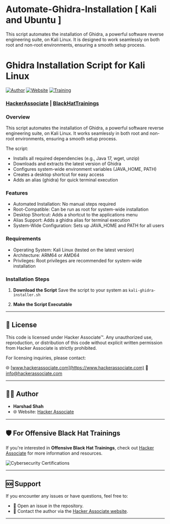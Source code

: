 # Automate-Ghidra-Installation [ Kali and Ubuntu ] 
This script automates the installation of Ghidra, a powerful software reverse engineering suite, on Kali Linux. It is designed to work seamlessly on both root and non-root environments, ensuring a smooth setup process.

<!DOCTYPE html>
<html>
<body>
<div class="markdown-body">

# Ghidra Installation Script for Kali Linux

[![Author](https://img.shields.io/badge/Author-Harshad%20Shah-blue.svg)](https://hackerassociate.com)
[![Website](https://img.shields.io/badge/Website-hackerassociate.com-green.svg)](https://hackerassociate.com)
[![Training](https://img.shields.io/badge/Training-blackhattrainings.com-red.svg)](https://blackhattrainings.com)

### [HackerAssociate](https://hackerassociate.com) | [BlackHatTrainings](https://blackhattrainings.com)

### Overview
This script automates the installation of Ghidra, a powerful software reverse engineering suite, on Kali Linux. It works seamlessly in both root and non-root environments, ensuring a smooth setup process.

The script:
- Installs all required dependencies (e.g., Java 17, wget, unzip)
- Downloads and extracts the latest version of Ghidra
- Configures system-wide environment variables (JAVA_HOME, PATH)
- Creates a desktop shortcut for easy access
- Adds an alias (ghidra) for quick terminal execution

### Features
- Automated Installation: No manual steps required
- Root-Compatible: Can be run as root for system-wide installation
- Desktop Shortcut: Adds a shortcut to the applications menu
- Alias Support: Adds a ghidra alias for terminal execution
- System-Wide Configuration: Sets up JAVA_HOME and PATH for all users

### Requirements
- Operating System: Kali Linux (tested on the latest version)
- Architecture: ARM64 or AMD64
- Privileges: Root privileges are recommended for system-wide installation

### Installation Steps

1. **Download the Script**
   Save the script to your system as `kali-ghidra-installer.sh`

2. **Make the Script Executable**


---

## 📜 License
This code is licensed under Hacker Associate™. Any unauthorized use, reproduction, or distribution of this code without explicit written permission from Hacker Associate is strictly prohibited. 

For licensing inquiries, please contact:

🌐 [www.hackerassociate.com](https://www.hackerassociate.com)
📧 info@hackerassociate.com

---

## 👨‍💻 Author

- **Harshad Shah**
- 🌐 Website: [Hacker Associate](https://www.hackerassociate.com)
  
---

## 🛡️ For Offensive Black Hat Trainings

If you're interested in **Offensive Black Hat Trainings**, check out [Hacker Associate](https://www.hackerassociate.com) for more information and resources.

![Cybersecurity Certifications](https://github.com/hackerassociate/json-analyzer-for-pentester/blob/main/certification.png)

---

## 🆘 Support

If you encounter any issues or have questions, feel free to:
- 🐛 Open an issue in the repository.
- 📧 Contact the author via the [Hacker Associate website](https://www.hackerassociate.com).

---

